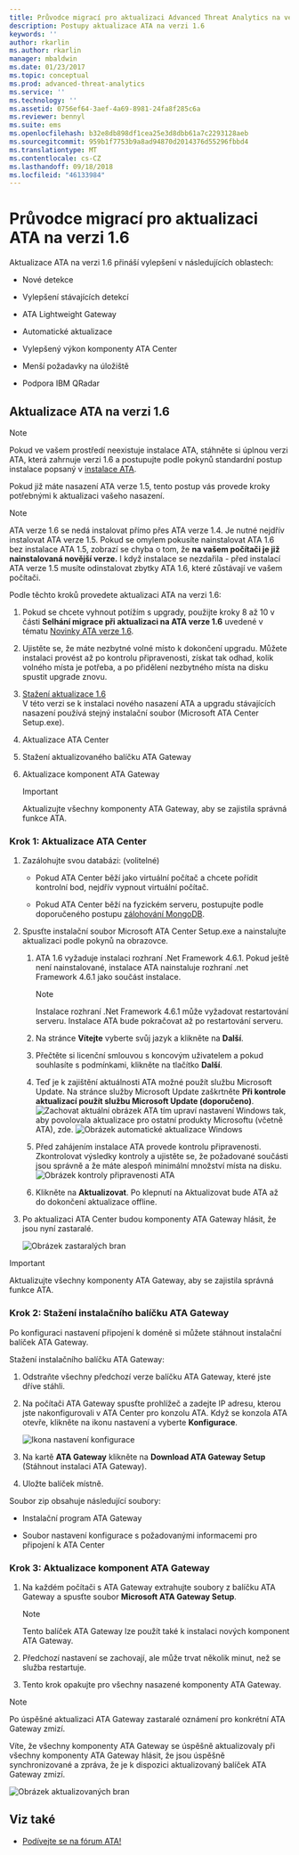 ```yaml
---
title: Průvodce migrací pro aktualizaci Advanced Threat Analytics na verzi 1.6 | Dokumentace Microsoftu
description: Postupy aktualizace ATA na verzi 1.6
keywords: ''
author: rkarlin
ms.author: rkarlin
manager: mbaldwin
ms.date: 01/23/2017
ms.topic: conceptual
ms.prod: advanced-threat-analytics
ms.service: ''
ms.technology: ''
ms.assetid: 0756ef64-3aef-4a69-8981-24fa8f285c6a
ms.reviewer: bennyl
ms.suite: ems
ms.openlocfilehash: b32e8db898df1cea25e3d8dbb61a7c2293128aeb
ms.sourcegitcommit: 959b1f7753b9a8ad94870d2014376d55296fbbd4
ms.translationtype: MT
ms.contentlocale: cs-CZ
ms.lasthandoff: 09/18/2018
ms.locfileid: "46133984"
---
```

# <a name="ata-update-to-16-migration-guide"></a>Průvodce migrací pro aktualizaci ATA na verzi 1.6
Aktualizace ATA na verzi 1.6 přináší vylepšení v následujících oblastech:

-   Nové detekce

-   Vylepšení stávajících detekcí

-   ATA Lightweight Gateway

-   Automatické aktualizace

-   Vylepšený výkon komponenty ATA Center

-   Menší požadavky na úložiště

-   Podpora IBM QRadar

## <a name="updating-ata-to-version-16"></a>Aktualizace ATA na verzi 1.6
> [!NOTE] 
> Pokud ve vašem prostředí neexistuje instalace ATA, stáhněte si úplnou verzi ATA, která zahrnuje verzi 1.6 a postupujte podle pokynů standardní postup instalace popsaný v [instalace ATA](install-ata-step1.md).

Pokud již máte nasazení ATA verze 1.5, tento postup vás provede kroky potřebnými k aktualizaci vašeho nasazení.

> [!NOTE] 
> ATA verze 1.6 se nedá instalovat přímo přes ATA verze 1.4. Je nutné nejdřív instalovat ATA verze 1.5. Pokud se omylem pokusíte nainstalovat ATA 1.6 bez instalace ATA 1.5, zobrazí se chyba o tom, že **na vašem počítači je již nainstalovaná novější verze.** I když instalace se nezdařila - před instalací ATA verze 1.5 musíte odinstalovat zbytky ATA 1.6, které zůstávají ve vašem počítači.

Podle těchto kroků provedete aktualizaci ATA na verzi 1.6:

1. Pokud se chcete vyhnout potížím s upgrady, použijte kroky 8 až 10 v části **Selhání migrace při aktualizaci na ATA verze 1.6** uvedené v tématu [Novinky ATA verze 1.6](whats-new-version-1.6.md).
2. Ujistěte se, že máte nezbytné volné místo k dokončení upgradu. Můžete instalaci provést až po kontrolu připravenosti, získat tak odhad, kolik volného místa je potřeba, a po přidělení nezbytného místa na disku spustit upgrade znovu.
1.  [Stažení aktualizace 1.6](http://www.microsoft.com/evalcenter/evaluate-microsoft-advanced-threat-analytics)<br>
V této verzi se k instalaci nového nasazení ATA a upgradu stávajících nasazení používá stejný instalační soubor (Microsoft ATA Center Setup.exe).

2.  Aktualizace ATA Center

3.  Stažení aktualizovaného balíčku ATA Gateway

4.  Aktualizace komponent ATA Gateway

    > [!IMPORTANT]
    > Aktualizujte všechny komponenty ATA Gateway, aby se zajistila správná funkce ATA.

### <a name="step-1-update-the-ata-center"></a>Krok 1: Aktualizace ATA Center

1.  Zazálohujte svou databázi: (volitelné)

    -   Pokud ATA Center běží jako virtuální počítač a chcete pořídit kontrolní bod, nejdřív vypnout virtuální počítač.

    -   Pokud ATA Center běží na fyzickém serveru, postupujte podle doporučeného postupu [zálohování MongoDB](https://docs.mongodb.org/manual/core/backups/).

2.  Spusťte instalační soubor Microsoft ATA Center Setup.exe a nainstalujte aktualizaci podle pokynů na obrazovce.

    1.  ATA 1.6 vyžaduje instalaci rozhraní .Net Framework 4.6.1. Pokud ještě není nainstalované, instalace ATA nainstaluje rozhraní .net Framework 4.6.1 jako součást instalace.
    
        > [!NOTE] 
        > Instalace rozhraní .Net Framework 4.6.1 může vyžadovat restartování serveru. Instalace ATA bude pokračovat až po restartování serveru.
    
    2.  Na stránce **Vítejte** vyberte svůj jazyk a klikněte na **Další**.

    3.  Přečtěte si licenční smlouvou s koncovým uživatelem a pokud souhlasíte s podmínkami, klikněte na tlačítko **Další**.

    4.  Teď je k zajištění aktuálnosti ATA možné použít službu Microsoft Update.  Na stránce služby Microsoft Update zaškrtněte **Při kontrole aktualizací použít službu Microsoft Update (doporučeno)**.
    ![Zachovat aktuální obrázek ATA](media/ata_ms_update.png) tím upraví nastavení Windows tak, aby povolovala aktualizace pro ostatní produkty Microsoftu (včetně ATA), zde. 
     ![Obrázek automatické aktualizace Windows](media/ata_installupdatesautomatically.png)

    5.  Před zahájením instalace ATA provede kontrolu připravenosti. Zkontrolovat výsledky kontroly a ujistěte se, že požadované součásti jsou správně a že máte alespoň minimální množství místa na disku. 
    ![Obrázek kontroly připravenosti ATA](media/ata_install_readinesschecks.png)

    6.  Klikněte na **Aktualizovat**. Po klepnutí na Aktualizovat bude ATA až do dokončení aktualizace offline.

3.  Po aktualizaci ATA Center budou komponenty ATA Gateway hlásit, že jsou nyní zastaralé.

    ![Obrázek zastaralých bran](media/ATA-center-outdated.png)

> [!IMPORTANT] 
> Aktualizujte všechny komponenty ATA Gateway, aby se zajistila správná funkce ATA.

### <a name="step-2-download-the-ata-gateway-setup-package"></a>Krok 2: Stažení instalačního balíčku ATA Gateway
Po konfiguraci nastavení připojení k doméně si můžete stáhnout instalační balíček ATA Gateway.

Stažení instalačního balíčku ATA Gateway:

1.  Odstraňte všechny předchozí verze balíčku ATA Gateway, které jste dříve stáhli.

2.  Na počítači ATA Gateway spusťte prohlížeč a zadejte IP adresu, kterou jste nakonfigurovali v ATA Center pro konzolu ATA. Když se konzola ATA otevře, klikněte na ikonu nastavení a vyberte **Konfigurace**.

    ![Ikona nastavení konfigurace](media/ATA-config-icon.png)

3.  Na kartě **ATA Gateway** klikněte na **Download ATA Gateway Setup** (Stáhnout instalaci ATA Gateway).

4.  Uložte balíček místně.

Soubor zip obsahuje následující soubory:

-   Instalační program ATA Gateway

-   Soubor nastavení konfigurace s požadovanými informacemi pro připojení k ATA Center

### <a name="step-3-update-the-ata-gateways"></a>Krok 3: Aktualizace komponent ATA Gateway

1.  Na každém počítači s ATA Gateway extrahujte soubory z balíčku ATA Gateway a spusťte soubor **Microsoft ATA Gateway Setup**.

    > [!NOTE] 
    > Tento balíček ATA Gateway lze použít také k instalaci nových komponent ATA Gateway.

2.  Předchozí nastavení se zachovají, ale může trvat několik minut, než se služba restartuje.

3.  Tento krok opakujte pro všechny nasazené komponenty ATA Gateway.

> [!NOTE] 
> Po úspěšné aktualizaci ATA Gateway zastaralé oznámení pro konkrétní ATA Gateway zmizí.

Víte, že všechny komponenty ATA Gateway se úspěšně aktualizovaly při všechny komponenty ATA Gateway hlásit, že jsou úspěšně synchronizované a zpráva, že je k dispozici aktualizovaný balíček ATA Gateway zmizí.

![Obrázek aktualizovaných bran](media/ATA-gw-updated.png)


## <a name="see-also"></a>Viz také

- [Podívejte se na fórum ATA!](https://social.technet.microsoft.com/Forums/security/home?forum=mata)
